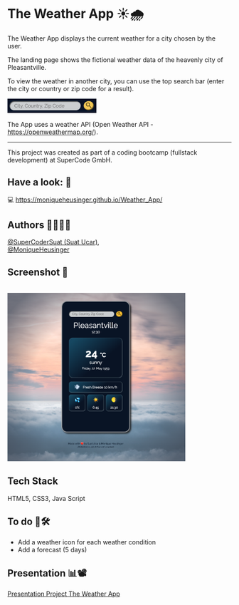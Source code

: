 # The Weather App ☀️🌧️

The Weather App displays the current weather for a city chosen by the user.

The landing page shows the fictional weather data of the heavenly city of Pleasantville.

To view the weather in another city, you can use the top search bar (enter the city or country or zip code for a result).

<img src="./assets/misc/searchbar.png" width=200px>

The App uses a weather API (Open Weather API - https://openweathermap.org/).

---

This project was created as part of a coding bootcamp (fullstack development) at SuperCode GmbH.

## Have a look: 👀

💻 https://moniqueheusinger.github.io/Weather_App/

## Authors 🧑‍💻👩‍💻

[@SuperCoderSuat (Suat Ucar)](https://github.com/SuperCoderSuat), <br>
[@MoniqueHeusinger](https://github.com/MoniqueHeusinger)

## Screenshot 📸

<br>
<img src="./assets/misc/screenshot_app.png" width=400>

## Tech Stack

HTML5, CSS3, Java Script

## To do 🚧🛠️

- Add a weather icon for each weather condition
- Add a forecast (5 days)

## Presentation 📊📽️

[Presentation Project The Weather App](./assets/misc/weather_app_presentation.mp4)
